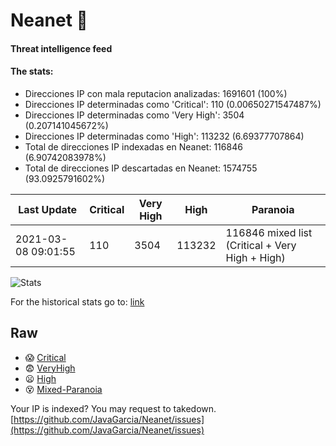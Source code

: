 # Neanet :hocho:
#### Threat intelligence feed
#### The stats:

- Direcciones IP con mala reputacion analizadas: 1691601 (100%)
- Direcciones IP determinadas como 'Critical':  110 (0.00650271547487%)
- Direcciones IP determinadas como 'Very High':  3504 (0.207141045672%)
- Direcciones IP determinadas como 'High':  113232 (6.69377707864)
- Total de direcciones IP indexadas en Neanet:  116846 (6.90742083978%)
- Total de direcciones IP descartadas en Neanet:  1574755 (93.0925791602%)

| Last Update | Critical | Very High | High | Paranoia |
| --- | --- | --- | --- | --- |
| 2021-03-08 09:01:55 | 110 | 3504 | 113232 | 116846 mixed list (Critical + Very High + High)|

![Stats](https://docs.google.com/spreadsheets/d/e/2PACX-1vSnaNMIXVabIpDJjufMlzH7poXnshF3mgd8Is1g9ytUEzVsP5my4Trn8f-xkoLLQ38xpL3HtmUexLo6/pubchart?oid=501124687&format=image)

For the historical stats go to: [link](/stats.csv)
## Raw
- :scream: [Critical](https://raw.githubusercontent.com/JavaGarcia/Neanet/master/blacklists/neanet_critical.txt)
- :fearful: [VeryHigh](https://raw.githubusercontent.com/JavaGarcia/Neanet/master/blacklists/neanet_veryHigh.txtt)
- :frowning: [High](https://raw.githubusercontent.com/JavaGarcia/Neanet/master/blacklists/neanet_high.txt)
- :dizzy_face: [Mixed-Paranoia](https://raw.githubusercontent.com/JavaGarcia/Neanet/master/blacklists/neanet_all.txt)


Your IP is indexed? You may request to takedown. [https://github.com/JavaGarcia/Neanet/issues](https://github.com/JavaGarcia/Neanet/issues)






































































































































































































































































































































































































































































































































































































































































































































































































































































































































































































































































































































































































































































































































































































































































































































































































































































































































































































































































































































































































































































































































































































































































































































































































































































































































































































































































































































































































































































































































































































































































































































































































































































































































































































































































































































































































































































































































































































































































































































































































































































































































































































































































































































































































































































































































































































































































































































































































































































































